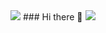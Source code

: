
<img src="https://capsule-render.vercel.app/api?type=venom&color=auto&height=300&section=header&text=capsule%20render&fontSize=90" />
### Hi there 👋
<img src="https://capsule-render.vercel.app/api?type=venom&color=auto&height=300&section=footer&fontSize=90" />

<!--
**hyunwook14/hyunwook14** is a ✨ _special_ ✨ repository because its `README.md` (this file) appears on your GitHub profile.

Here are some ideas to get you started:

- 🔭 I’m currently working on ...
- 🌱 I’m currently learning ...
- 👯 I’m looking to collaborate on ...
- 🤔 I’m looking for help with ...
- 💬 Ask me about ...
- 📫 How to reach me: ...
- 😄 Pronouns: ...
- ⚡ Fun fact: ...
-->

